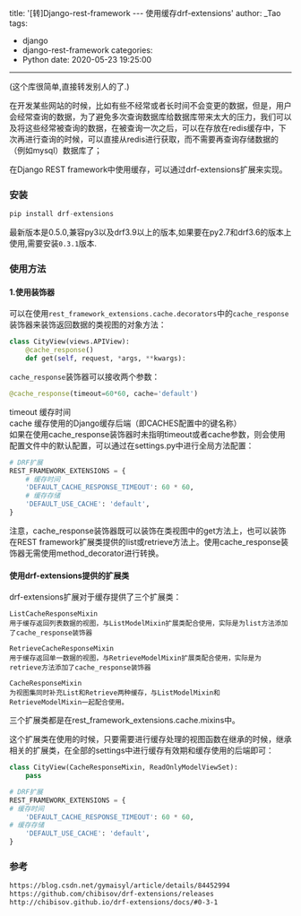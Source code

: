 title: '[转]Django-rest-framework --- 使用缓存drf-extensions'
author: _Tao
tags:
  - django
  - django-rest-framework
categories:
  - Python
date: 2020-05-23 19:25:00
---
(这个库很简单,直接转发别人的了.)<br/>

在开发某些网站的时候，比如有些不经常或者长时间不会变更的数据，但是，用户会经常查询的数据，为了避免多次查询数据库给数据库带来太大的压力，我们可以及将这些经常被查询的数据，在被查询一次之后，可以在存放在redis缓存中，下次再进行查询的时候，可以直接从redis进行获取，而不需要再查询存储数据的（例如mysql）数据库了；

<!-- more -->

在Django REST framework中使用缓存，可以通过drf-extensions扩展来实现。

### 安装
```python
pip install drf-extensions
```
最新版本是0.5.0,兼容py3以及drf3.9以上的版本,如果要在py2.7和drf3.6的版本上使用,需要安装`0.3.1`版本.

### 使用方法
#### 1.使用装饰器
可以在使用`rest_framework_extensions.cache.decorators`中的`cache_response`装饰器来装饰返回数据的类视图的对象方法：
```python
class CityView(views.APIView):
    @cache_response()
    def get(self, request, *args, **kwargs):
```
`cache_response`装饰器可以接收两个参数：
```python
@cache_response(timeout=60*60, cache='default')
```
timeout 缓存时间<br/>
cache 缓存使用的Django缓存后端（即CACHES配置中的键名称）<br/>
如果在使用cache_response装饰器时未指明timeout或者cache参数，则会使用配置文件中的默认配置，可以通过在settings.py中进行全局方法配置：
```python
# DRF扩展 
REST_FRAMEWORK_EXTENSIONS = { 
    # 缓存时间 
    'DEFAULT_CACHE_RESPONSE_TIMEOUT': 60 * 60, 
    # 缓存存储 
    'DEFAULT_USE_CACHE': 'default',
}
```
注意，cache_response装饰器既可以装饰在类视图中的get方法上，也可以装饰在REST framework扩展类提供的list或retrieve方法上。使用cache_response装饰器无需使用method_decorator进行转换。

#### 使用drf-extensions提供的扩展类
drf-extensions扩展对于缓存提供了三个扩展类：

    ListCacheResponseMixin
    用于缓存返回列表数据的视图，与ListModelMixin扩展类配合使用，实际是为list方法添加了cache_response装饰器
    
    RetrieveCacheResponseMixin
    用于缓存返回单一数据的视图，与RetrieveModelMixin扩展类配合使用，实际是为retrieve方法添加了cache_response装饰器
    
    CacheResponseMixin
    为视图集同时补充List和Retrieve两种缓存，与ListModelMixin和RetrieveModelMixin一起配合使用。

三个扩展类都是在rest_framework_extensions.cache.mixins中。

这个扩展类在使用的时候，只要需要进行缓存处理的视图函数在继承的时候，继承相关的扩展类，在全部的settings中进行缓存有效期和缓存使用的后端即可：

```python
class CityView(CacheResponseMixin, ReadOnlyModelViewSet):
	pass

```

```python
# DRF扩展 
REST_FRAMEWORK_EXTENSIONS = { 
# 缓存时间 
	'DEFAULT_CACHE_RESPONSE_TIMEOUT': 60 * 60, 
# 缓存存储 
	'DEFAULT_USE_CACHE': 'default', 
}
```

### 参考
```html
https://blog.csdn.net/gymaisyl/article/details/84452994
https://github.com/chibisov/drf-extensions/releases
http://chibisov.github.io/drf-extensions/docs/#0-3-1
```
